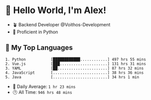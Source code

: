 # 👋 Hello World, I'm Alex!

- 🪴 Backend Developer @Voithos-Development
- 🐍 Proficient in Python

## 💚 My Top Languages
```
1. Python           [████████████............] 497 hrs 55 mins
2. Vue.js           [███.....................] 131 hrs 31 mins
3. YAML             [██......................] 87 hrs 32 mins
4. JavaScript       [........................] 38 hrs 36 mins
5. Java             [........................] 34 hrs 1 min
```
- 💪 Daily Average: `1 hr 23 mins`
- 🕑 All Time: `946 hrs 48 mins`